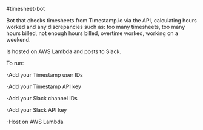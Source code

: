 #timesheet-bot

Bot that checks timesheets from Timestamp.io via the API, calculating hours worked and any discrepancies such as: too many timesheets, too many hours billed, not enough hours billed, overtime worked, working on a weekend.

Is hosted on AWS Lambda and posts to Slack.

To run:

-Add your Timestamp user IDs

-Add your Timestamp API key

-Add your Slack channel IDs

-Add your Slack API key

-Host on AWS Lambda